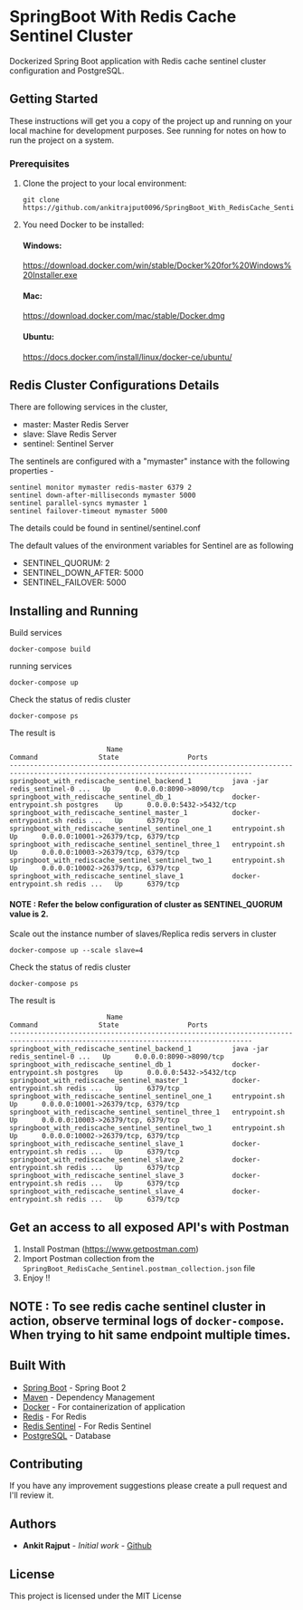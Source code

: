 # SpringBoot With Redis Cache Sentinel Cluster

Dockerized Spring Boot application with Redis cache sentinel cluster configuration and PostgreSQL.

## Getting Started

These instructions will get you a copy of the project up and running on your local machine for development purposes. See running for notes on how to run the project on a system.

### Prerequisites

1. Clone the project to your local environment:
    ```
    git clone https://github.com/ankitrajput0096/SpringBoot_With_RedisCache_Sentinel
    ```

2. You need Docker to be installed:

    #### Windows:
    https://download.docker.com/win/stable/Docker%20for%20Windows%20Installer.exe
    
    #### Mac:
    https://download.docker.com/mac/stable/Docker.dmg
    
    #### Ubuntu:
    https://docs.docker.com/install/linux/docker-ce/ubuntu/

## Redis Cluster Configurations Details

There are following services in the cluster,

* master: Master Redis Server
* slave:  Slave Redis Server
* sentinel: Sentinel Server


The sentinels are configured with a "mymaster" instance with the following properties -

```
sentinel monitor mymaster redis-master 6379 2
sentinel down-after-milliseconds mymaster 5000
sentinel parallel-syncs mymaster 1
sentinel failover-timeout mymaster 5000
```

The details could be found in sentinel/sentinel.conf

The default values of the environment variables for Sentinel are as following

* SENTINEL_QUORUM: 2
* SENTINEL_DOWN_AFTER: 5000
* SENTINEL_FAILOVER: 5000


## Installing and Running

Build services
```
docker-compose build
```
running services
```
docker-compose up
```
Check the status of redis cluster
```
docker-compose ps
```
The result is 
```
                        Name                                      Command               State                 Ports               
----------------------------------------------------------------------------------------------------------------------------------
springboot_with_rediscache_sentinel_backend_1          java -jar redis_sentinel-0 ...   Up      0.0.0.0:8090->8090/tcp            
springboot_with_rediscache_sentinel_db_1               docker-entrypoint.sh postgres    Up      0.0.0.0:5432->5432/tcp            
springboot_with_rediscache_sentinel_master_1           docker-entrypoint.sh redis ...   Up      6379/tcp                          
springboot_with_rediscache_sentinel_sentinel_one_1     entrypoint.sh                    Up      0.0.0.0:10001->26379/tcp, 6379/tcp
springboot_with_rediscache_sentinel_sentinel_three_1   entrypoint.sh                    Up      0.0.0.0:10003->26379/tcp, 6379/tcp
springboot_with_rediscache_sentinel_sentinel_two_1     entrypoint.sh                    Up      0.0.0.0:10002->26379/tcp, 6379/tcp
springboot_with_rediscache_sentinel_slave_1            docker-entrypoint.sh redis ...   Up      6379/tcp   
```

#### NOTE : Refer the below configuration of cluster as SENTINEL_QUORUM value is 2.
Scale out the instance number of slaves/Replica redis servers in cluster

```
docker-compose up --scale slave=4
```

Check the status of redis cluster

```
docker-compose ps
```

The result is 

```
                        Name                                      Command               State                 Ports               
----------------------------------------------------------------------------------------------------------------------------------
springboot_with_rediscache_sentinel_backend_1          java -jar redis_sentinel-0 ...   Up      0.0.0.0:8090->8090/tcp            
springboot_with_rediscache_sentinel_db_1               docker-entrypoint.sh postgres    Up      0.0.0.0:5432->5432/tcp            
springboot_with_rediscache_sentinel_master_1           docker-entrypoint.sh redis ...   Up      6379/tcp                          
springboot_with_rediscache_sentinel_sentinel_one_1     entrypoint.sh                    Up      0.0.0.0:10001->26379/tcp, 6379/tcp
springboot_with_rediscache_sentinel_sentinel_three_1   entrypoint.sh                    Up      0.0.0.0:10003->26379/tcp, 6379/tcp
springboot_with_rediscache_sentinel_sentinel_two_1     entrypoint.sh                    Up      0.0.0.0:10002->26379/tcp, 6379/tcp
springboot_with_rediscache_sentinel_slave_1            docker-entrypoint.sh redis ...   Up      6379/tcp                          
springboot_with_rediscache_sentinel_slave_2            docker-entrypoint.sh redis ...   Up      6379/tcp                          
springboot_with_rediscache_sentinel_slave_3            docker-entrypoint.sh redis ...   Up      6379/tcp                          
springboot_with_rediscache_sentinel_slave_4            docker-entrypoint.sh redis ...   Up      6379/tcp 
```


## Get an access to all exposed API's with Postman

1. Install Postman (https://www.getpostman.com)
2. Import Postman collection from the `SpringBoot_RedisCache_Sentinel.postman_collection.json` file
3. Enjoy !!

## NOTE : To see redis cache sentinel cluster in action, observe terminal logs of `docker-compose`. When trying to hit same endpoint multiple times. 

## Built With

* [Spring Boot](https://spring.io/projects/spring-boot) - Spring Boot 2
* [Maven](https://maven.apache.org/) - Dependency Management
* [Docker](https://www.docker.com/) - For containerization of application
* [Redis](https://redis.io/) - For Redis
* [Redis Sentinel](https://redis.io/topics/sentinel) - For Redis Sentinel
* [PostgreSQL](https://www.postgresql.org/) - Database

## Contributing

If you have any improvement suggestions please create a pull request and I'll review it.


## Authors

* **Ankit Rajput** - *Initial work* - [Github](https://github.com/ankitrajput0096)

## License

This project is licensed under the MIT License



